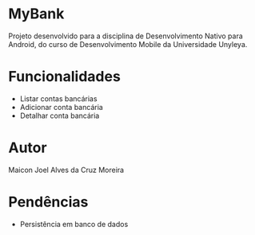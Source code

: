 # MyBank
Projeto desenvolvido para a disciplina de Desenvolvimento Nativo para Android, do curso de Desenvolvimento Mobile da Universidade Unyleya.
# Funcionalidades
- Listar contas bancárias
- Adicionar conta bancária
- Detalhar conta bancária
# Autor
Maicon Joel Alves da Cruz Moreira
# Pendências
- Persistência em banco de dados

